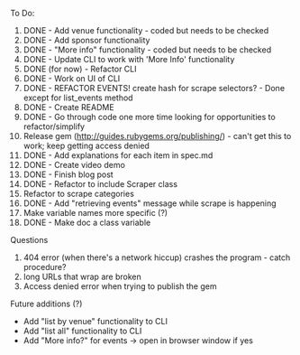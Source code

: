 To Do:

1. DONE - Add venue functionality - coded but needs to be checked
2. DONE - Add sponsor functionality
3. DONE - "More info" functionality - coded but needs to be checked
4. DONE - Update CLI to work with 'More Info' functionality
5. DONE (for now) - Refactor CLI
6. DONE - Work on UI of CLI
7. DONE - REFACTOR EVENTS! create hash for scrape selectors? - Done except for list_events method
8. DONE - Create README
9. DONE - Go through code one more time looking for opportunities to refactor/simplify
10. Release gem (http://guides.rubygems.org/publishing/) - can't get this to work; keep getting  access denied
11. DONE - Add explanations for each item in spec.md
12. DONE - Create video demo
13. DONE - Finish blog post
14. DONE - Refactor to include Scraper class
15. Refactor to scrape categories
16. DONE - Add "retrieving events" message while scrape is happening
17. Make variable names more specific (?)
18. DONE - Make doc a class variable

Questions
1. 404 error (when there's a network hiccup) crashes the program - catch procedure?
2. long URLs that wrap are broken
3. Access denied error when trying to publish the gem

Future additions (?)
* Add "list by venue" functionality to CLI
* Add "list all" functionality to CLI
* Add "More info?" for events -> open in browser window if yes

